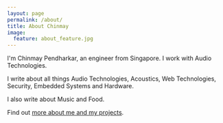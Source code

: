 ```yaml
---
layout: page
permalink: /about/
title: About Chinmay
image:
  feature: about_feature.jpg
---
```


I'm Chinmay Pendharkar, an engineer from Singapore. I work with Audio Technologies.

I write about all things Audio Technologies, Acoustics, Web Technologies, Security, Embedded Systems and Hardware.

I also write about Music and Food.

Find out [more about me and my projects](http://chinmay.audio/).
